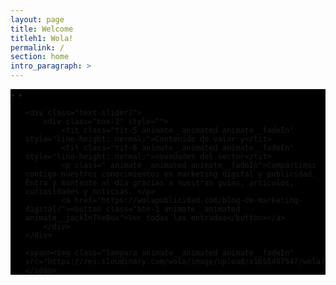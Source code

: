 ```yaml
---
layout: page
title: Welcome
titleh1: Wola!
permalink: /
section: home
intro_paragraph: >
---
```


<link rel="stylesheet" type="text/css" href="https://wolacdn.pages.dev/style.css"/>
	<link rel="stylesheet" href="https://cdnjs.cloudflare.com/ajax/libs/animate.css/4.1.1/animate.min.css" integrity="sha384-Gu3KVV2H9d+yA4QDpVB7VcOyhJlAVrcXd0thEjr4KznfaFPLe0xQJyonVxONa4ZC" crossorigin="anonymous">
	

<div class="slideshow-container" style="background: #000;">

<div class="dot-slider-class">
	<a class="prev" onclick="plusSlides(-1)">•</a>
	<a class="next" onclick="plusSlides(1)">•</a>
</div>

<ul class="slideshow">

  <li class="mySlides animate__animated animate__fadeIn s-1" style="display: none;">
  	<div class="text-slider">
  		<div class="box-1">
		    <tit class="tit-1 animate__animated animate__fadeIn " style="line-height: normal;">Ha llegado la hora de hacer</tit>
		    <tit class="tit-3 animate__animated animate__fadeIn" style="line-height: normal;">publicidad salvaje</tit>
		    <p class=" animate__animated animate__fadeIn">Agencia de publicidad y marketing digital especializada en creatividad y estrategia.</p>
		    <div>
				<a href="https://wolapublicidad.com/agencia-publicitaria-campanas-de-publicidad/"><button class="btn-1 animate__animated animate__backInLeft">Creatividad</button></a>
		    	<a href="https://wolapublicidad.com/agencia-de-marketing-digital"><button class="btn-2 animate__animated animate__backInLeft">Estrategia</button></a>
		    </div>
		</div>
	</div>

    <span><img class="mono animate__animated animate__fadeIn animate__delay-1s" src="https://res.cloudinary.com/wola/image/upload/v1655487547/wola/PublicidadSalvaje-opt_o4x1ba.webp"></span>
</li>

  <li class="mySlides animate__animated animate__fadeIn s-2" style="display: block;">

  	<div class="text-slider2">
  		<div class="box-2" style="">
		    <tit class="tit-5 animate__animated animate__fadeIn" style="line-height: normal;">Contenido de valor y</tit>
		    <tit class="tit-6 animate__animated animate__fadeIn" style="line-height: normal;">novedades del sector</tit>
		    <p class=" animate__animated animate__fadeIn">Compartimos contigo nuestros conocimientos en marketing digital y publicidad. Entra y mantente al día gracias a nuestras guías, artículos, curiosidades y noticias. </p>
			<a href="https://wolapublicidad.com/blog-de-marketing-digital/"><button class="btn-1 animate__animated animate__jackInTheBox">Ver todas las entradas</button></a>
		</div>
	</div>
  	
  	<span><img class="lampara animate__animated animate__fadeIn" src="https://res.cloudinary.com/wola/image/upload/v1655487547/wola/a_j0nm8j.webp"></span>

  </li>


</ul>

</div>
<script>window.onload= function () {
 setInterval(function(){ 
     plusSlides(1);
 }, 8000);
 }
</script>

<div style="height:100vh;"></div>

<script src="https://wolacdn.pages.dev/main.js"></script>